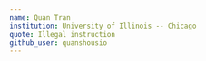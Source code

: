 ```yaml
---
name: Quan Tran
institution: University of Illinois -- Chicago
quote: Illegal instruction
github_user: quanshousio
---
```

